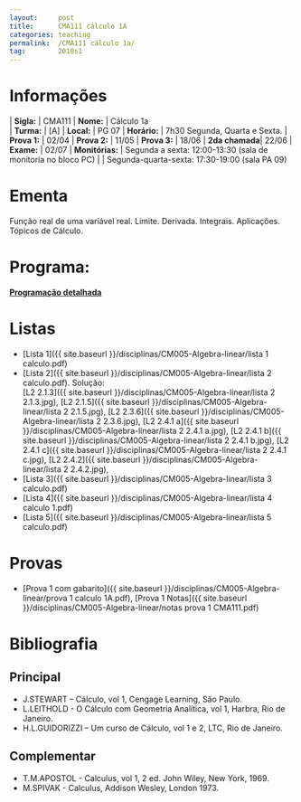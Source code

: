 ```yaml
---
layout:     post
title:      CMA111 cálculo 1A
categories: teaching
permalink:  /CMA111 cálculo 1a/
tag:        2018s1
---
```


# Informações

  | **Sigla:**   | CMA111
  | **Nome:**    | Cálculo 1a  
  | **Turma:**   | [A]
  | **Local:**   | PG 07
  | **Horário:** | 7h30 Segunda, Quarta e Sexta. 
  | **Prova 1:** | 02/04
  | **Prova 2:** | 11/05
  | **Prova 3:** | 18/06
  | **2da chamada**| 22/06
  | **Exame:**   | 02/07
  | **Monitórias:**   | Segunda a sexta:  12:00-13:30 (sala de monitoria no bloco PC)
  |                   |  Segunda-quarta-sexta:  17:30-19:00 (sala PA 09)

# Ementa

  Função real de uma variável real. Limite. Derivada. Integrais. Aplicações. Tópicos de Cálculo.

# Programa:
  
  **[Programação detalhada](http://www.mat.ufpr.br/documentos/programas/CMA111.pdf)**

# Listas

- [Lista 1]({{ site.baseurl }}/disciplinas/CM005-Algebra-linear/lista 1 calculo.pdf)
- [Lista 2]({{ site.baseurl }}/disciplinas/CM005-Algebra-linear/lista 2 calculo.pdf). Solução:  
  [L2 2.1.3]({{ site.baseurl }}/disciplinas/CM005-Algebra-linear/lista 2 2.1.3.jpg),
  [L2 2.1.5]({{ site.baseurl }}/disciplinas/CM005-Algebra-linear/lista 2 2.1.5.jpg),
  [L2 2.3.6]({{ site.baseurl }}/disciplinas/CM005-Algebra-linear/lista 2 2.3.6.jpg),
  [L2 2.4.1 a]({{ site.baseurl }}/disciplinas/CM005-Algebra-linear/lista 2 2.4.1 a.jpg),
  [L2 2.4.1 b]({{ site.baseurl }}/disciplinas/CM005-Algebra-linear/lista 2 2.4.1 b.jpg),
  [L2 2.4.1 c]({{ site.baseurl }}/disciplinas/CM005-Algebra-linear/lista 2 2.4.1 c.jpg),
  [L2 2.4.2]({{ site.baseurl }}/disciplinas/CM005-Algebra-linear/lista 2 2.4.2.jpg),
- [Lista 3]({{ site.baseurl }}/disciplinas/CM005-Algebra-linear/lista 3 calculo.pdf)
- [Lista 4]({{ site.baseurl }}/disciplinas/CM005-Algebra-linear/lista 4 calculo 1.pdf)
- [Lista 5]({{ site.baseurl }}/disciplinas/CM005-Algebra-linear/lista 5 calculo.pdf)

# Provas

- [Prova 1 com gabarito]({{ site.baseurl }}/disciplinas/CM005-Algebra-linear/prova 1 calculo 1A.pdf), [Prova 1 Notas]({{ site.baseurl }}/disciplinas/CM005-Algebra-linear/notas prova 1 CMA111.pdf)

# Bibliografia

## Principal

- J.STEWART – Cálculo, vol 1, Cengage Learning, São Paulo. 
- L.LEITHOLD - O Cálculo com Geometria Analítica, vol 1, Harbra, Rio de Janeiro.
- H.L.GUIDORIZZI – Um curso de Cálculo, vol 1 e 2, LTC, Rio de Janeiro.

## Complementar

- T.M.APOSTOL - Calculus, vol 1, 2 ed. John Wiley, New York, 1969.
- M.SPIVAK - Calculus, Addison Wesley, London 1973.
